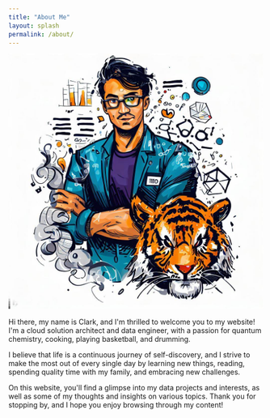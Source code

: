 ```yaml
---
title: "About Me"
layout: splash
permalink: /about/
---
```


<div style="text-align:center">
  <a href="/">
    <img src="/assets/images/about.jpg" alt="about-me" title="about-me">
  </a>
</div>

Hi there, my name is Clark, and I'm thrilled to welcome you to my website! I'm a cloud solution architect and data engineer, with a passion for quantum chemistry, cooking, playing basketball, and drumming.

I believe that life is a continuous journey of self-discovery, and I strive to make the most out of every single day by learning new things, reading, spending quality time with my family, and embracing new challenges.

On this website, you'll find a glimpse into my data projects and interests, as well as some of my thoughts and insights on various topics. Thank you for stopping by, and I hope you enjoy browsing through my content!